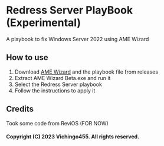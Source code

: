 # Redress Server PlayBook (Experimental)
A playbook to fix Windows Server 2022 using AME Wizard

## How to use
1. Download [AME Wizard](https://download.ameliorated.io/AME%20Wizard%20Beta.zip) and the playbook file from releases
2. Extract AME Wizard Beta.exe and run it
3. Select the Redress Server playbook
4. Follow the instructions to apply it

## Credits
Took some code from ReviOS (FOR NOW)

#### Copyright (C) 2023 Vichingo455. All rights reserved.
